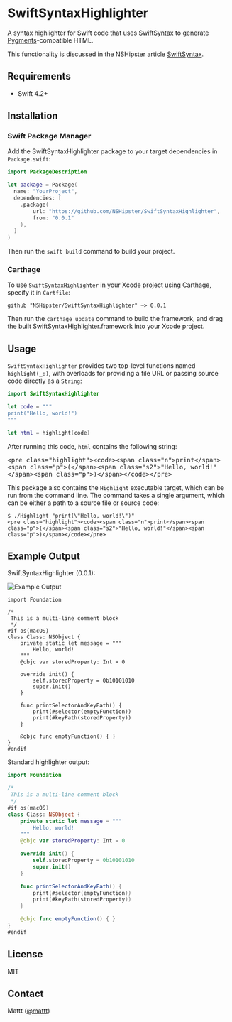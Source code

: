 # SwiftSyntaxHighlighter

A syntax highlighter for Swift code that uses
[SwiftSyntax](https://github.com/apple/swift-syntax) to generate
[Pygments](http://pygments.org)-compatible HTML.

This functionality is discussed in the NSHipster article
[SwiftSyntax](https://nshipster.com/swiftsyntax/).

## Requirements

- Swift 4.2+

## Installation

### Swift Package Manager

Add the SwiftSyntaxHighlighter package to your target dependencies in `Package.swift`:

```swift
import PackageDescription

let package = Package(
  name: "YourProject",
  dependencies: [
    .package(
        url: "https://github.com/NSHipster/SwiftSyntaxHighlighter",
        from: "0.0.1"
    ),
  ]
)
```

Then run the `swift build` command to build your project.

### Carthage

To use `SwiftSyntaxHighlighter` in your Xcode project using Carthage,
specify it in `Cartfile`:

```
github "NSHipster/SwiftSyntaxHighlighter" ~> 0.0.1
```

Then run the `carthage update` command to build the framework,
and drag the built SwiftSyntaxHighlighter.framework into your Xcode project.

## Usage

`SwiftSyntaxHighlighter` provides two top-level functions named `highlight(_:)`,
with overloads for providing a file URL
or passing source code directly as a `String`:

```swift
import SwiftSyntaxHighlighter

let code = """
print("Hello, world!")
"""

let html = highlight(code)
```

After running this code, `html` contains the following string:

<samp>
&lt;pre class=&quot;highlight&quot;&gt;&lt;code&gt;&lt;span class=&quot;n&quot;&gt;print&lt;/span&gt;&lt;span class=&quot;p&quot;&gt;(&lt;/span&gt;&lt;span class=&quot;s2&quot;&gt;&quot;Hello, world!&quot;&lt;/span&gt;&lt;span class=&quot;p&quot;&gt;)&lt;/span&gt;&lt;/code&gt;&lt;/pre&gt;
</samp>

This package also contains the `Highlight` executable target,
which can be run from the command line.
The command takes a single argument,
which can be either a path to a source file or source code:

```terminal
$ ./Highlight "print(\"Hello, world!\")"
<pre class="highlight"><code><span class="n">print</span><span class="p">(</span><span class="s2">"Hello, world!"</span><span class="p">)</span></code></pre>
```

## Example Output

SwiftSyntaxHighlighter (0.0.1):

![Example Output](https://nshipster.com/assets/swiftsyntaxhightlighter-example-output-829aa64ab4bdf73a2e3070aab017e21e3db37ca0ee35079f0e89e22594806df0.png)


<pre class="highlight"><code><span class="kd">import</span> <span class="nn">Foundation</span>

<span class="cm">/*
 This is a multi-line comment block
 */</span>
<span class="cp">#if</span> <span class="n">os</span><span class="p">(</span><span class="n">macOS</span><span class="p">)</span>
<span class="kd">class</span> <span class="nc">Class</span><span class="p">:</span> <span class="nc">NSObject</span> <span class="p">{</span>
    <span class="kd">private</span> <span class="kd">static</span> <span class="kd">let</span> <span class="n">message</span> <span class="p">=</span> <span class="s2">"""
        Hello, world!
    """</span>
    <span class="na">@</span><span class="na">objc</span> <span class="kd">var</span> <span class="n">storedProperty</span><span class="p">:</span> <span class="nc">Int</span> <span class="p">=</span> <span class="mi">0</span>
    
    <span class="kd">override</span> <span class="kd">init</span><span class="p">(</span><span class="p">)</span> <span class="p">{</span>
        <span class="bp">self</span><span class="p">.</span><span class="nc">storedProperty</span> <span class="p">=</span> <span class="mb">0b10101010</span>
        <span class="bp">super</span><span class="p">.</span><span class="nc">init</span><span class="p">(</span><span class="p">)</span>
    <span class="p">}</span>
    
    <span class="kd">func</span> <span class="nf">printSelectorAndKeyPath</span><span class="p">(</span><span class="p">)</span> <span class="p">{</span>
        <span class="n">print</span><span class="p">(</span><span class="cp">#selector</span><span class="p">(</span><span class="n">emptyFunction</span><span class="p">)</span><span class="p">)</span>
        <span class="n">print</span><span class="p">(</span><span class="cp">#keyPath</span><span class="p">(</span><span class="n">storedProperty</span><span class="p">)</span><span class="p">)</span>
    <span class="p">}</span>
    
    <span class="na">@</span><span class="na">objc</span> <span class="kd">func</span> <span class="nf">emptyFunction</span><span class="p">(</span><span class="p">)</span> <span class="p">{</span> <span class="p">}</span>
<span class="p">}</span>
<span class="cp">#endif</span>
</code></pre>

Standard highlighter output:

```swift
import Foundation

/*
 This is a multi-line comment block
 */
#if os(macOS)
class Class: NSObject {
    private static let message = """
        Hello, world!
    """
    @objc var storedProperty: Int = 0

    override init() {
        self.storedProperty = 0b10101010
        super.init()
    }

    func printSelectorAndKeyPath() {
        print(#selector(emptyFunction))
        print(#keyPath(storedProperty))
    }

    @objc func emptyFunction() { }
}
#endif
```

## License

MIT

## Contact

Mattt ([@mattt](https://twitter.com/mattt))

